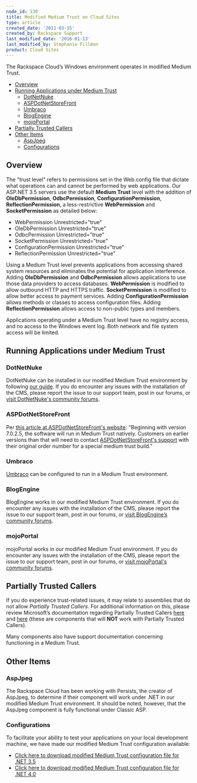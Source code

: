 ```yaml
---
node_id: 130
title: Modified Medium Trust on Cloud Sites
type: article
created_date: '2011-03-15'
created_by: Rackspace Support
last_modified_date: '2016-01-13'
last_modified_by: Stephanie Fillmon
product: Cloud Sites
---
```


The Rackspace Cloud&rsquo;s Windows environment operates in modified Medium
Trust.

-   [<span class="toctext">Overview</span>](#Overview)
-   [<span class="toctext">Running Applications under Medium
    Trust</span>](#Running_Applications_under_Medium_Trust)
    -   [<span class="toctext">DotNetNuke</span>](#DotNetNuke)
    -   [<span
        class="toctext">ASPDotNetStoreFront</span>](#ASPDotNetStoreFront)
    -   [<span class="toctext">Umbraco</span>](#Umbraco)
    -   [<span class="toctext">BlogEngine</span>](#BlogEngine)
    -   [<span class="toctext">mojoPortal</span>](#mojoPortal)
-   [<span class="toctext">Partially Trusted
    Callers</span>](#Partially_Trusted_Callers)
-   [<span class="toctext">Other Items</span>](#Other_Items)
    -   [<span class="toctext">AspJpeg</span>](#AspJpeg)
    -   [<span class="toctext">Configurations</span>](#Configurations)

<span style="line-height: 1.2;">Overview</span>
---------------------------------------------------

The "trust level" refers to permissions set in the Web.config file that
dictate what operations can and cannot be performed by web applications.
Our ASP.NET 3.5 servers use the default **Medium Trust** level with the
addition of **OleDbPermission**, **OdbcPermission**,
**ConfigurationPermission**, **ReflectionPermission**, a
less-restrictive **WebPermission** and **SocketPermission** as detailed
below:

-   WebPermission Unrestricted="true"
-   OleDbPermission Unrestricted="true"
-   OdbcPermission Unrestricted="true"
-   SocketPermission Unrestricted="true"
-   ConfigurationPermission Unrestricted="true"
-   ReflectionPermission Unrestricted="true"

Using a Medium Trust level prevents applications from accessing shared
system resources and eliminates the potential for application
interference. Adding **OleDbPermission** and **OdbcPermission** allows
applications to use those data providers to access databases.
**WebPermission** is modified to allow outbound HTTP and HTTPS traffic.
**SocketPermission** is modified to allow better access to payment
services. Adding **ConfigurationPermission** allows methods or classes
to access configuration files. Adding **ReflectionPermission** allows
access to non-public types and members.

Applications operating under a Medium Trust level have no registry
access, and no access to the Windows event log. Both network and file
system access will be limited.

<span class="mw-headline">Running Applications under Medium Trust</span>
----------------------------------------------------------------------------

### <span class="mw-headline">DotNetNuke</span>

DotNetNuke can be installed in our modified Medium Trust environment by
following [our
guide](/how-to/install-dotnetnuke-on-cloud-sites "DotNetNuke"). If you do
encounter any issues with the installation of the CMS, please report the
issue to our support team, post in our forums, or [visit DotNetNuke's
community
forums](http://www.dotnetnuke.com/tabid/795/default.aspx "http://www.dotnetnuke.com/tabid/795/default.aspx").

### <span class="mw-headline">ASPDotNetStoreFront</span>

Per [this article at ASPDotNetStoreFront's
website](https://support.aspdotnetstorefront.com/index.php?_m=knowledgebase&_a=viewarticle&kbarticleid=105 "https://support.aspdotnetstorefront.com/index.php?_m=knowledgebase&_a=viewarticle&kbarticleid=105"):
"Beginning with version 7.0.2.5, the software will run in Medium Trust
natively. Customers on earlier versions than that will need to contact
[ASPDotNetStoreFront's
support](http://www.aspdotnetstorefront.com/t-support.aspx "http://www.aspdotnetstorefront.com/t-support.aspx")
with their original order number for a special medium trust build."

### <span class="mw-headline">Umbraco</span>

[Umbraco](http://umbraco.com/) can be configured to run in a Medium
Trust environment.

### <span class="mw-headline">BlogEngine</span>

BlogEngine works in our modified Medium Trust environment. If you do
encounter any issues with the installation of the CMS, please report the
issue to our support team, post in our forums, or [visit BlogEngine&rsquo;s
community
forums](http://www.codeplex.com/blogengine/Thread/List.aspx "http://www.codeplex.com/blogengine/Thread/List.aspx").

### <span class="mw-headline">mojoPortal</span>

mojoPortal works in our modified Medium Trust environment. If you do
encounter any issues with the installation of the CMS, please report the
issue to our support team, post in our forums, or [visit mojoPortal's
community
forums](http://www.mojoportal.com/forums.aspx "http://www.mojoportal.com/forums.aspx").

<span class="mw-headline">Partially Trusted Callers</span>
--------------------------------------------------------------

If you do experience trust-related issues, it may relate to assemblies
that do not allow *Partially Trusted Callers*. For additional
information on this, please review Microsoft&rsquo;s documentation regarding
Partially Trusted Callers
[here](http://msdn.microsoft.com/en-us/library/wyts434y.aspx "http://msdn.microsoft.com/en-us/library/wyts434y.aspx")
and
[here](http://msdn.microsoft.com/en-us/library/ms364059%28VS.80%29.aspx#prtltrstpro_topic7 "http://msdn.microsoft.com/en-us/library/ms364059%28VS.80%29.aspx#prtltrstpro_topic7")
(these are components that will **NOT** work with Partially Trusted
Callers).

Many components also have support documentation concerning functioning
in a Medium Trust.

<span class="mw-headline">Other Items</span>
------------------------------------------------

### <span class="mw-headline">AspJpeg</span>

The Rackspace Cloud has been working with Persists, the creator of
AspJpeg, to determine if their component will work under .NET in our
modified Medium Trust environment. It should be noted, however, that the
AspJpeg component is fully functional under Classic ASP.

### <span class="mw-headline">Configurations</span>

To facilitate your ability to test your applications on your local
development machine, we have made our modified Medium Trust
configuration available:

-   [Click here to download modified Medium Trust configuration file for
    .NET
    3.5](http://c4959820.r20.cf2.rackcdn.com/web_customtrust.config)
-   [<span>Click here to download modified Medium Trust configuration
    file for .NET
    4</span>.0](http://c4959820.r20.cf2.rackcdn.com/web_custom40.config)


